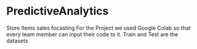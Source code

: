 # PredictiveAnalytics
Store Items sales focasting
For the Project we used Google Colab so that every team member can input their code to it.
Train and Test are the datasets
